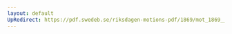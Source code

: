 ```yaml
---
layout: default
UpRedirect: https://pdf.swedeb.se/riksdagen-motions-pdf/1869/mot_1869__ak__00149/mot_1869__ak__00149_002.pdf
---
```

